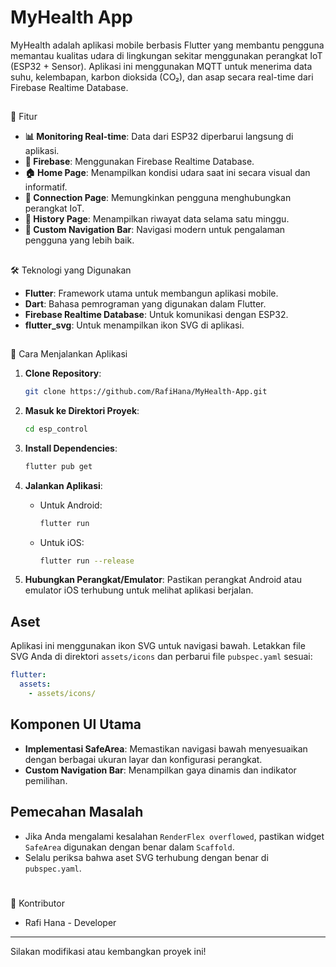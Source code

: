 # MyHealth App

MyHealth adalah aplikasi mobile berbasis Flutter yang membantu pengguna memantau kualitas udara di lingkungan sekitar menggunakan perangkat IoT (ESP32 + Sensor). Aplikasi ini menggunakan MQTT untuk menerima data suhu, kelembapan, karbon dioksida (CO₂), dan asap secara real-time dari Firebase Realtime Database.

##
🚀 Fitur

- **📊 Monitoring Real-time**: Data dari ESP32 diperbarui langsung di aplikasi.
- **📡 Firebase**: Menggunakan Firebase Realtime Database.
- **🏠 Home Page**: Menampilkan kondisi udara saat ini secara visual dan informatif.
- **🔗 Connection Page**: Memungkinkan pengguna menghubungkan perangkat IoT.
- **📜 History Page**: Menampilkan riwayat data selama satu minggu.
- **📍 Custom Navigation Bar**: Navigasi modern untuk pengalaman pengguna yang lebih baik.

##
🛠 Teknologi yang Digunakan

- **Flutter**: Framework utama untuk membangun aplikasi mobile.
- **Dart**: Bahasa pemrograman yang digunakan dalam Flutter.
- **Firebase Realtime Database**: Untuk komunikasi dengan ESP32.
- **flutter_svg**: Untuk menampilkan ikon SVG di aplikasi.

##
📌 Cara Menjalankan Aplikasi

1. **Clone Repository**:
   ```bash
   git clone https://github.com/RafiHana/MyHealth-App.git
   ```

2. **Masuk ke Direktori Proyek**:
   ```bash
   cd esp_control
   ```

3. **Install Dependencies**:
   ```bash
   flutter pub get
   ```

4. **Jalankan Aplikasi**:
   - Untuk Android:
     ```bash
     flutter run
     ```
   - Untuk iOS:
     ```bash
     flutter run --release
     ```

5. **Hubungkan Perangkat/Emulator**:
   Pastikan perangkat Android atau emulator iOS terhubung untuk melihat aplikasi berjalan.

## Aset

Aplikasi ini menggunakan ikon SVG untuk navigasi bawah. Letakkan file SVG Anda di direktori `assets/icons` dan perbarui file `pubspec.yaml` sesuai:

```yaml
flutter:
  assets:
    - assets/icons/
```

## Komponen UI Utama

- **Implementasi SafeArea**: Memastikan navigasi bawah menyesuaikan dengan berbagai ukuran layar dan konfigurasi perangkat.
- **Custom Navigation Bar**: Menampilkan gaya dinamis dan indikator pemilihan.

## Pemecahan Masalah

- Jika Anda mengalami kesalahan `RenderFlex overflowed`, pastikan widget `SafeArea` digunakan dengan benar dalam `Scaffold`.
- Selalu periksa bahwa aset SVG terhubung dengan benar di `pubspec.yaml`.

#
🤝 Kontributor

- Rafi Hana - Developer

---

Silakan modifikasi atau kembangkan proyek ini!

